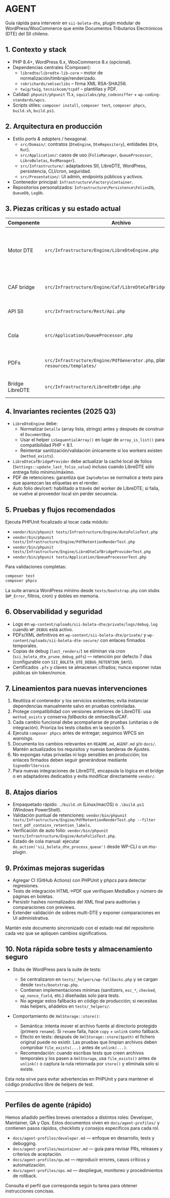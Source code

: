 # AGENT

Guía rápida para intervenir en `sii-boleta-dte`, plugin modular de WordPress/WooCommerce que emite Documentos Tributarios Electrónicos (DTE) del SII chileno.

## 1. Contexto y stack

- PHP 8.4+, WordPress 6.x, WooCommerce 8.x (opcional).
- Dependencias centrales (Composer):
  - `libredte/libredte-lib-core` – motor de normalización/timbraje/renderizado.
  - `robrichards/xmlseclibs` – firma XML RSA-SHA256.
  - `twig/twig`, `tecnickcom/tcpdf` – plantillas y PDF.
- Calidad: `phpunit/phpunit` 11.x, `squizlabs/php_codesniffer` + `wp-coding-standards/wpcs`.
- Scripts útiles: `composer install`, `composer test`, `composer phpcs`, `build.sh`, `build.ps1`.

## 2. Arquitectura en producción

- Estilo *ports & adapters* / hexagonal.
  - `src/Domain/`: contratos (`DteEngine`, `DteRepository`), entidades (`Dte`, `Rut`).
  - `src/Application/`: casos de uso (`FolioManager`, `QueueProcessor`, `LibroBoletas`, `RvdManager`).
  - `src/Infrastructure/`: adaptadores SII, LibreDTE, WordPress, persistencia, CLI/cron, seguridad.
  - `src/Presentation/`: UI admin, endpoints públicos y activos.
- Contenedor principal: `Infrastructure\Factory\Container`.
- Repositorios personalizados: `Infrastructure\Persistence\FoliosDb`, `QueueDb`, `LogDb`.

## 3. Piezas críticas y su estado actual

| Componente | Archivo | Detalles clave |
| ---------- | ------- | -------------- |
| Motor DTE | `src/Infrastructure/Engine/LibreDteEngine.php` | Normaliza `Detalle` antes de llamar a LibreDTE (garantiza `NmbItem` string), usa `isSequentialArray()` como sustituto de `array_is_list`, intenta sanitizar/validar mediante workers cuando existen, genera XML/PDF y mantiene *fallbacks* para firmas (`xmlseclibs`). |
| CAF bridge | `src/Infrastructure/Engine/Caf/LibreDteCafBridgeProvider.php` | Sincroniza con `IdentifierComponent` de LibreDTE y persiste el folio observado +1 en `Settings` para evitar saltos cuando se vuelve al proveedor histórico (`FoliosDb`). |
| API SII | `src/Infrastructure/Rest/Api.php` | Maneja envíos (DTE, libros, RVD) con rescate automático de tokens (`Infrastructure\TokenManager`). |
| Cola | `src/Application/QueueProcessor.php` | Reintentos con *backoff*, migración a almacenamiento seguro y logging. Tests clave: `tests/Application/QueueProcessorTest.php`. |
| PDFs | `src/Infrastructure/Engine/PdfGenerator.php`, plantillas en `resources/templates/` | Usa LibreDTE para renderizar; normalización reciente asegura etiquetas de retención (`ImptoReten`) en plantillas estándar. |
| Bridge LibreDTE | `src/Infrastructure/LibredteBridge.php` | Resuelve `libredte_lib()` o `Application::getInstance()`, aplica entorno y expone `PackageRegistry`. |

## 4. Invariantes recientes (2025 Q3)

- `LibreDteEngine` debe:
  - Normalizar `Detalle` (array lista, strings) antes y después de construir el `DocumentBag`.
  - Usar el helper `isSequentialArray()` en lugar de `array_is_list()` para compatibilidad PHP < 8.1.
  - Reintentar sanitización/validación únicamente si los workers existen (`method_exists`).
- `LibreDteCafBridgeProvider` debe actualizar la caché local de folios (`Settings::update_last_folio_value`) incluso cuando LibreDTE sólo entrega folio mínimo/máximo.
- PDF de retenciones: garantiza que `ImptoReten` se normalice a texto para que aparezcan las etiquetas en el render.
- Auto folio dev/cert: habilitado a través del worker de LibreDTE; si falla, se vuelve al proveedor local sin perder secuencia.

## 5. Pruebas y flujos recomendados

Ejecuta PHPUnit focalizado al tocar cada módulo:

- `vendor/bin/phpunit tests/Infrastructure/Engine/AutoFolioTest.php`
- `vendor/bin/phpunit tests/Infrastructure/Engine/PdfRetentionRenderTest.php`
- `vendor/bin/phpunit tests/Infrastructure/Engine/LibreDteCafBridgeProviderTest.php`
- `vendor/bin/phpunit tests/Application/QueueProcessorTest.php`

Para validaciones completas:

```bash
composer test
composer phpcs
```

La suite arranca WordPress mínimo desde `tests/bootstrap.php` con stubs (`WP_Error`, filtros, cron) y dobles en memoria.

## 6. Observabilidad y seguridad

- Logs en `wp-content/uploads/sii-boleta-dte/private/logs/debug.log` cuando `WP_DEBUG` está activo.
- PDFs/XML definitivos en `wp-content/sii-boleta-dte/private/` y `wp-content/uploads/sii-boleta-dte-secure/` con enlaces firmados temporales.
- Copias de debug (`last_renders/`) se eliminan vía cron (`sii_boleta_dte_prune_debug_pdfs`) — retención por defecto 7 días (configurable con `SII_BOLETA_DTE_DEBUG_RETENTION_DAYS`).
- Certificados `.pfx` y claves se almacenan cifrados; nunca exponer rutas públicas sin token/nonce.

## 7. Lineamientos para nuevas intervenciones

1. Reutiliza el contenedor y los servicios existentes; evita instanciar dependencias manualmente salvo en pruebas controladas.
2. Protege compatibilidad con versiones anteriores de LibreDTE: usa `method_exists` y conserva *fallbacks* de xmlseclibs/CAF.
3. Cada cambio funcional debe acompañarse de pruebas (unitarias o de integración). Prioriza los tests citados en la sección 5.
4. Ejecuta `composer phpcs` antes de entregar; seguimos WPCS sin *warnings*.
5. Documenta los cambios relevantes en `README.md`, `AGENT.md` y/o `docs/`. Mantén actualizados los requisitos y nuevas banderas de Ajustes.
6. No expongas rutas privadas ni logs sensibles en producción; los enlaces firmados deben seguir generándose mediante `SignedUrlService`.
7. Para nuevas integraciones de LibreDTE, encapsula la lógica en el bridge o en adaptadores dedicados y evita modificar directamente `vendor/`.

## 8. Atajos diarios

- Empaquetado rápido: `./build.sh` (Linux/macOS) o `.\build.ps1` (Windows PowerShell).
- Validación puntual de retenciones: `vendor/bin/phpunit tests/Infrastructure/Engine/PdfRetentionRenderTest.php --filter test_pdf_contains_retention_labels`.
- Verificación de auto folio: `vendor/bin/phpunit tests/Infrastructure/Engine/AutoFolioTest.php`.
- Estado de cola manual: ejecutar `do_action('sii_boleta_dte_process_queue')` desde WP-CLI o un mu-plugin.

## 9. Próximas mejoras sugeridas

- Agregar CI (GitHub Actions) con PHPUnit y phpcs para detectar regresiones.
- Tests de integración HTML→PDF que verifiquen MediaBox y número de páginas en boletas.
- Persistir hashes normalizados del XML final para auditorías y comparaciones con previews.
- Extender validación de sobres multi-DTE y exponer comparaciones en UI administrativa.

Mantén este documento sincronizado con el estado real del repositorio cada vez que se apliquen cambios significativos.

## 10. Nota rápida sobre tests y almacenamiento seguro

- Stubs de WordPress para la suite de tests:
  - Se centralizaron en `tests/_helpers/wp-fallbacks.php` y se cargan desde `tests/bootstrap.php`.
  - Contienen implementaciones mínimas (sanitizers, `esc_*`, `checked`, `wp_nonce_field`, etc.) diseñadas solo para tests.
  - No agregar estos fallbacks en código de producción; si necesitas más helpers, añádelos en `tests/_helpers/`.

- Comportamiento de `XmlStorage::store()`:
  - Semántica: intenta mover el archivo fuente al directorio protegido (primero `rename`). Si `rename` falla, hace `copy` + `unlink` como fallback.
  - Efecto en tests: después de `XmlStorage::store($path)` el fichero original puede no existir. Las pruebas que limpian archivos deben comprobar `file_exists(...)` antes de `unlink(...)`.
  - Recomendación: cuando escribas tests que creen archivos temporales y los pasen a `XmlStorage`, usa `file_exists()` antes de `unlink()` o captura la ruta retornada por `store()` y elimínala solo si existe.

Esta nota sirve para evitar advertencias en PHPUnit y para mantener el código productivo libre de helpers de test.

---

## Perfiles de agente (rápido)

Hemos añadido perfiles breves orientados a distintos roles: Developer, Maintainer, QA y Ops. Estos documentos viven en `docs/agent-profiles/` y contienen pasos rápidos, checklists y consejos específicos para cada rol.

- `docs/agent-profiles/developer.md` — enfoque en desarrollo, tests y debugging.
- `docs/agent-profiles/maintainer.md` — guía para revisar PRs, releases y criterios de aceptación.
- `docs/agent-profiles/qa.md` — reproducir errores, casos críticos y automatización.
- `docs/agent-profiles/ops.md` — despliegue, monitoreo y procedimientos de rollback.

Consulta el perfil que corresponda según tu tarea para obtener instrucciones concisas.
